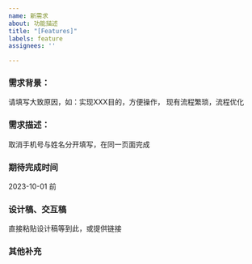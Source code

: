```yaml
---
name: 新需求
about: 功能描述
title: "[Features]"
labels: feature
assignees: ''

---
```


### 需求背景：

请填写大致原因，如：实现XXX目的，方便操作， 现有流程繁琐，流程优化

### 需求描述：

取消手机号与姓名分开填写，在同一页面完成

### 期待完成时间

2023-10-01 前

### 设计稿、交互稿

直接粘贴设计稿等到此，或提供链接

### 其他补充
